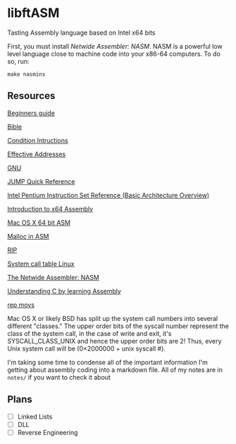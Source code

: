 # libftASM
Tasting Assembly language based on Intel x64 bits

First, you must install _Netwide Assembler: NASM_. NASM is a powerful low level language close to machine code into your x86-64 computers. To do so, run:

`make nasmins`

## Resources

[Beginners guide](https://en.wikibooks.org/wiki/X86_Assembly)

[Bible](http://www.intel.com/content/dam/www/public/us/en/documents/manuals/64-ia-32-architectures-software-developer-manual-325462.pdf)

[Condition Intructions](https://stackoverflow.com/questions/9617877/assembly-jg-jnle-jl-jnge-after-cmp)

[Effective Addresses](https://www.tortall.net/projects/yasm/manual/html/nasm-effaddr.html)

[GNU](http://gcc.gnu.org/onlinedocs/gcc/Link-Options.html)

[JUMP Quick Reference](http://unixwiz.net/techtips/x86-jumps.html)

[Intel Pentium Instruction Set Reference (Basic Architecture Overview)](http://faydoc.tripod.com/cpu/movsb.htm)

[Introduction to x64 Assembly](https://software.intel.com/en-us/articles/introduction-to-x64-assembly)

[Mac OS X 64 bit ASM](http://dustin.schultz.io/mac-os-x-64-bit-assembly-system-calls.html)

[Malloc in ASM](https://www.cs.uaf.edu/2010/fall/cs301/lecture/10_04_malloc.html)

[RIP](https://stackoverflow.com/questions/31234395/why-use-rip-relative-addressing-in-nasm)

[System call table Linux](https://www.cs.utexas.edu/~bismith/test/syscalls/syscalls32.html)

[The Netwide Assembler: NASM](https://www.nasm.us/doc/nasmdoc0.html)

[Understanding C by learning Assembly](https://www.recurse.com/blog/7-understanding-c-by-learning-assembly)

[rep movs](https://stackoverflow.com/questions/43343231/enhanced-rep-movsb-for-memcpy/43574756#43574756)

Mac OS X or likely BSD has split up the system call numbers into several different "classes." The upper order bits of the syscall number represent the class of the system call, in the case of write and exit, it's SYSCALL_CLASS_UNIX and hence the upper order bits are 2! Thus, every Unix system call will be (0×2000000 + unix syscall #).

I'm taking some time to condense all of the important information I'm getting about
assembly coding into a markdown file. All of my notes are in `notes/` if you want to check it about

## Plans
- [ ] Linked Lists
- [ ] DLL
- [ ] Reverse Engineering
